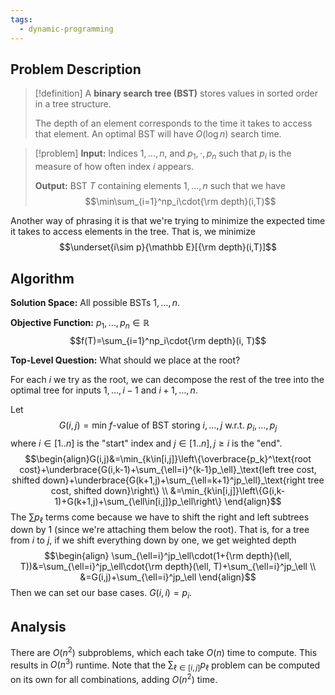 ```yaml
---
tags:
  - dynamic-programming
---
```

## Problem Description

>[!definition]
>A **binary search tree (BST)** stores values in sorted order in a tree structure.
>
>The depth of an element corresponds to the time it takes to access that element. An optimal BST will have $O(\log n)$ search time.

>[!problem]
>**Input:** Indices $1,\dots,n$, and $p_1, \cdot, p_n$ such that $p_i$ is the measure of how often index $i$ appears.
>
>**Output:** BST $T$ containing elements $1,\dots,n$ such that we have $$\min\sum_{i=1}^np_i\cdot{\rm depth}(i,T)$$

Another way of phrasing it is that we're trying to minimize the expected time it takes to access elements in the tree. That is, we minimize
$$\underset{i\sim p}{\mathbb E}[{\rm depth}(i,T)]$$

## Algorithm

**Solution Space:** All possible BSTs $1,\dots,n$.

**Objective Function:** $p_1,\dots,p_n\in\mathbb R$
$$f(T)=\sum_{i=1}^np_i\cdot{\rm depth}(i, T)$$

**Top-Level Question:** What should we place at the root?

For each $i$ we try as the root, we can decompose the rest of the tree into the optimal tree for inputs $1,\dots, i-1$ and $i+1,\dots,  n$.

Let
$$G(i,j)=\text{min $f$-value of BST storing $i,\dots,j$ w.r.t. $p_i, \dots, p_j$}
$$
where $i\in[1..n]$ is the "start" index and $j\in[1..n], j\geq i$ is the "end".
$$\begin{align}G(i,j)&=\min_{k\in[i,j]}\left\{\overbrace{p_k}^\text{root cost}+\underbrace{G(i,k-1)+\sum_{\ell=i}^{k-1}p_\ell}_\text{left tree cost, shifted down}+\underbrace{G(k+1,j)+\sum_{\ell=k+1}^jp_\ell}_\text{right tree cost, shifted down}\right\} \\
&=\min_{k\in[i,j]}\left\{G(i,k-1)+G(k+1,j)+\sum_{\ell\in[i,j]}p_\ell\right\}
\end{align}$$
The $\sum p_\ell$ terms come because we have to shift the right and left subtrees down by 1 (since we're attaching them below the root). That is, for a tree from $i$ to $j$, if we shift everything down by one, we get weighted depth
$$\begin{align}
\sum_{\ell=i}^jp_\ell\cdot(1+{\rm depth}(\ell, T))&=\sum_{\ell=i}^jp_\ell\cdot{\rm depth}(\ell, T)+\sum_{\ell=i}^jp_\ell \\
&=G(i,j)+\sum_{\ell=i}^jp_\ell
\end{align}$$
Then we can set our base cases. $G(i, i)=p_i$. 

## Analysis

There are $O(n^2)$ subproblems, which each take $O(n)$ time to compute. This results in $O(n^3)$ runtime. Note that the $\sum_{\ell\in[i,j]}p_\ell$ problem can be computed on its own for all combinations, adding $O(n^2)$ time. 

